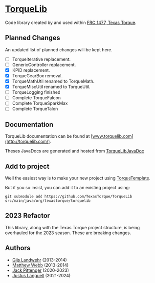 # [TorqueLib](http://torquelib.com/)

Code library created by and used within [FRC 1477, Texas Torque](https://texastorque.org/).

## Planned Changes

An updated list of planned changes will be kept here.

- [ ] TorqueIterative replacement.
- [ ] GenericController replacement.
- [x] KPID replacement.
- [x] TorqueGearBox removal.
- [x] TorqueMathUtil renamed to TorqueMath.
- [x] TorqueMiscUtil renamed to TorqueUtil.
- [ ] TorqueLogging finished
- [ ] Complete TorqueFalcon
- [ ] Complete TorqueSparkMax
- [ ] Complete TorqueTalon

## Documentation

TorqueLib documentation can be found at [www.torquelib.com](http://torquelib.com/).

Theses JavaDocs are generated and hosted from [TorqueLibJavaDoc](https://github.com/TexasTorque/TorqueLibJavaDoc)

## Add to project

Well the easiest way is to make your new project using [TorqueTemplate](https://github.com/TexasTorque/TorqueTemplate).

But if you so insist, you can add it to an existing project using:

`git submodule add https://github.com/TexasTorque/TorqueLib src/main/java/org/texastorque/torquelib`

## 2023 Refactor

This library, along with the Texas Torque project structure,
is being overhauled for the 2023 season. These are breaking changes.

## Authors

- [Gijs Landwehr](https://www.gijs.land/) (2013-2014)
- [Matthew Webb](https://www.linkedin.com/in/noviv/) (2013-2014)
- [Jack Pittenger](https://saddy.dev/) (2020-2023)
- [Justus Languell](https://www.justusl.com/) (2021-2024)
